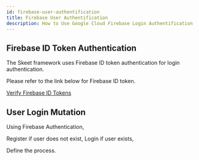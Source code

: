 ```yaml
---
id: firebase-user-authentification
title: Firebase User Authentification
description: How to Use Google Cloud Firebase Login Authentification
---
```


## Firebase ID Token Authentication

The Skeet framework uses Firebase ID token authentication for login authentication.

Please refer to the link below for Firebase ID token.

[Verify Firebase ID Tokens](https://firebase.google.com/docs/auth/admin/verify-id-tokens)

## User Login Mutation

Using Firebase Authentication,

Register if user does not exist, Login if user exists,

Define the process.
